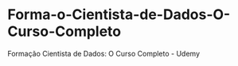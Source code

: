 # Forma-o-Cientista-de-Dados-O-Curso-Completo
Formação Cientista de Dados: O Curso Completo - Udemy
